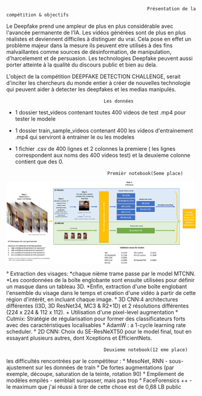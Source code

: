 		                                             	Présentation de la compétition & objectifs

Le Deepfake prend une ampleur de plus en plus considérable avec l'avancée permanente de l'IA. Les vidéos générées 
sont de plus en plus réalistes et deviennent difficiles à distinguer du vrai. Cela pose en effet un problème majeur 
dans la mesure ils peuvent etre utilisés à des fins malvaillantes comme sources de désinformation, de manipulation, 
d'harcelement et de persuasion. Les technologies Deepfake peuvent aussi porter atteinte à la qualité du discours 
public et bien au dela.

L'object de la compétition DEEPFAKE DETECTION CHALLENGE, serait d'inciter les chercheurs du monde entier à créer de
nouvelles technologie qui peuvent aider à detecter les deepfakes et les medias manipulés.

                						Les données

- 1 dossier test_videos contenant toutes 400 videos de test .mp4 pour tester le modele
- 1 dossier train_sample_videos contenant 400 les videos d'entrainement .mp4 qui serviront à entrainer
  le ou les modeles
- 1 fichier .csv de 400 lignes et 2 colonnes la premiere ( les lignes correspondent aux noms des 400 videos test) et 
  la deuxieme colonne contient que des 0.

              							Premièr notebook(5eme place)

![alt text](https://github.com/mehdiguel/DeepLearningIASchool/blob/main/image.png?raw=true)	
		
° Extraction des visages: 
	*chaque nième trame passe par le model MTCNN.
 	*Les coordonnées de la boîte englobante sont ensuite utilisées pour définir 	un masque dans un tableau 3D.
	*Enfin, extraction d'une boîte englobant l'ensemble du visage dans le temps 	et creation d'une vidéo à partir de cette région d'intérêt, en incluant 		chaque image.
° 3D CNN:4 architectures différentes (I3D, 3D ResNet34, MC3 & R2+1D) et 2 résolutions différentes (224 x 224 & 112 x 112). + Utilisation d'une pixel-level augmentation
° Cutmix: Stratégie de régularisation pour former des classificateurs forts avec des caractéristiques localisables
° AdamW : a 1-cycle learning rate scheduler.
° 2D CNN: Choix du SE-ResNeXT50 pour le model final, tout en essayant plusieurs autres, dont Xceptions et EfficientNets.



                						Deuxieme notebook(12 eme place)
 
les difficultés rencontrées par le compétiteur :
° MesoNet, RNN - sous-ajustement sur les données de train
° De fortes augmentations (par exemple, découpe, saturation de la teinte, rotation 90)
° Empilement de modèles empilés - semblait surpasser, mais pas trop
° FaceForensics ++ - le maximum que j'ai réussi à tirer de cette chose est de 0,68 LB public

